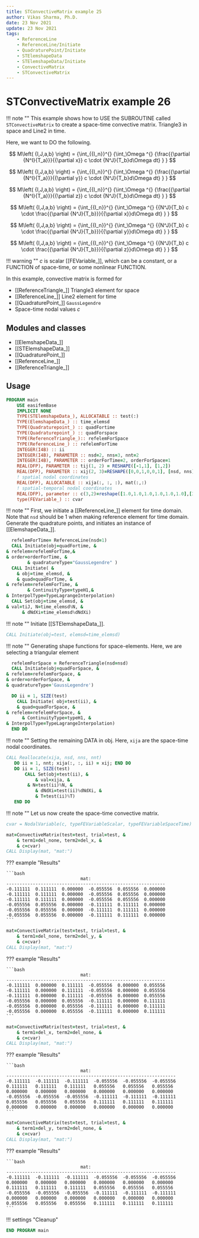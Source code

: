 ```yaml
---
title: STConvectiveMatrix example 25
author: Vikas Sharma, Ph.D.
date: 23 Nov 2021
update: 23 Nov 2021 
tags:
    - ReferenceLine
    - ReferenceLine/Initiate
    - QuadraturePoint/Initiate
    - STElemshapeData
    - STElemshapeData/Initiate
    - ConvectiveMatrix
    - STConvectiveMatrix
---
```


# STConvectiveMatrix example 26

!!! note ""
This example shows how to USE the SUBROUTINE called `STConvectiveMatrix` to create a space-time convective matrix. Triangle3 in space and Line2 in time.

Here, we want to DO the following.

$$
M\left( {I,J,a,b} \right) = {\int_{{I_n}}^{} {\int_\Omega ^{} {\frac{{\partial {N^I}{T_a}}}{{\partial x}} c \cdot {N^J}{T_b}d\Omega dt} } }
$$

$$
M\left( {I,J,a,b} \right) = {\int_{{I_n}}^{} {\int_\Omega ^{} {\frac{{\partial {N^I}{T_a}}}{{\partial y}} c \cdot {N^J}{T_b}d\Omega dt} } }
$$

$$
M\left( {I,J,a,b} \right) = {\int_{{I_n}}^{} {\int_\Omega ^{} {\frac{{\partial {N^I}{T_a}}}{{\partial z}} c \cdot {N^J}{T_b}d\Omega dt} } }
$$

$$
M\left( {I,J,a,b} \right) = {\int_{{I_n}}^{} {\int_\Omega ^{} {{N^J}{T_b} c \cdot \frac{{\partial {N^J}{T_b}}}{{\partial x}}d\Omega dt} } }
$$

$$
M\left( {I,J,a,b} \right) = {\int_{{I_n}}^{} {\int_\Omega ^{} {{N^J}{T_b} c \cdot \frac{{\partial {N^J}{T_b}}}{{\partial y}}d\Omega dt} } }
$$

$$
M\left( {I,J,a,b} \right) = {\int_{{I_n}}^{} {\int_\Omega ^{} {{N^J}{T_b} c \cdot \frac{{\partial {N^J}{T_b}}}{{\partial z}}d\Omega dt} } }
$$

!!! warning ""
$c$ is scalar [[FEVariable_]], which can be a constant, or a FUNCTION of space-time, or some nonlinear FUNCTION.

In this example, convective matrix is formed for

- [[ReferenceTriangle_]] Triangle3 element for space
- [[ReferenceLine_]] Line2 element for time
- [[QuadraturePoint_]] `GaussLegendre`
- Space-time nodal values $c$

## Modules and classes

- [[ElemshapeData_]]
- [[STElemshapeData_]]
- [[QuadraturePoint_]]
- [[ReferenceLine_]]
- [[ReferenceTriangle_]]

## Usage

```fortran
PROGRAM main
    USE easifemBase
    IMPLICIT NONE
    TYPE(STElemshapeData_), ALLOCATABLE :: test(:)
    TYPE(ElemshapeData_) :: time_elemsd
    TYPE(Quadraturepoint_) :: quadFortime
    TYPE(Quadraturepoint_) :: quadForspace
    TYPE(ReferenceTriangle_):: refelemForSpace
    TYPE(ReferenceLine_) :: refelemForTime
    INTEGER(I4B) :: ii
    INTEGER(I4B), PARAMETER :: nsd=2, nns=3, nnt=2
    INTEGER(I4B), PARAMETER :: orderForTime=2, orderForSpace=1
    REAL(DFP), PARAMETER :: tij(1, 2) = RESHAPE([-1,1], [1,2])
    REAL(DFP), PARAMETER :: xij(2, 3)=RESHAPE([0,0,1,0,0,1], [nsd, nns])
    ! spatial nodal coordinates
    REAL(DFP), ALLOCATABLE :: xija(:, :, :), mat(:,:)
    ! spatial-temporal nodal coordinates
    REAL(DFP), parameter :: c(3,2)=reshape([1.0,1.0,1.0,1.0,1.0,1.0],[3,2])
    type(FEVariable_) :: cvar
```

!!! note ""
First, we initiate a [[ReferenceLine_]] element for time domain. Note that `nsd` should be 1 when making reference element for time domain. Generate the quadrature points, and initiates an instance of [[ElemshapeData_]].

```fortran
  refelemForTime= ReferenceLine(nsd=1)
  CALL Initiate(obj=quadFortime, &
& refelem=refelemForTime,&
& order=orderForTime, &
    	& quadratureType="GaussLegendre" )
  CALL Initiate( &
  	& obj=time_elemsd, &
 	& quad=quadForTime, &
& refelem=refelemForTime, &
    	& ContinuityType=typeH1,&
& InterpolType=TypeLagrangeInterpolation)
  CALL Set(obj=time_elemsd, &
& val=tiJ, N=time_elemsd%N, &
      & dNdXi=time_elemsd%dNdXi)
```

!!! note ""
Initiate [[STElemshapeData_]].

```fortran
CALL Initiate(obj=test, elemsd=time_elemsd)
```

!!! note ""
Generating shape functions for space-elements. Here, we are selecting a triangular element

```fortran
  refelemForSpace = ReferenceTriangle(nsd=nsd)
  CALL Initiate(obj=quadForSpace, &
& refelem=refelemForSpace, &
& order=orderForSpace, &
& quadratureType='GaussLegendre')
```

```fortran
  DO ii = 1, SIZE(test)
    CALL Initiate( obj=test(ii), &
 	& quad=quadForSpace, &
& refelem=refelemForSpace, &
      & ContinuityType=typeH1, &
& InterpolType=TypeLagrangeInterpolation)
  END DO
```

!!! note ""
Setting the remaining DATA in obj. Here, `xija` are the space-time nodal coordinates.

```fortran
CALL Reallocate(xija, nsd, nns, nnt)
   DO ii = 1, nnt; xija(:, :, ii) = xij; END DO
   DO ii = 1, SIZE(test)
       CALL Set(obj=test(ii), &
           & val=xija, &
		& N=test(ii)%N, &
           & dNdXi=test(ii)%dNdXi, &
           & T=test(ii)%T)
   END DO
```

!!! note ""
Let us now create the space-time convective matrix.

```fortran
cvar = NodalVariable(c, typeFEVariableScalar, typeFEVariableSpaceTime)
```

```fortran
mat=ConvectiveMatrix(test=test, trial=test, &
    & term1=del_none, term2=del_x, &
    & c=cvar)
CALL Display(mat, "mat:")
```

??? example "Results"

    ```bash
                                mat:                            
    ------------------------------------------------------------
    -0.111111  0.111111  0.000000  -0.055556  0.055556  0.000000
    -0.111111  0.111111  0.000000  -0.055556  0.055556  0.000000
    -0.111111  0.111111  0.000000  -0.055556  0.055556  0.000000
    -0.055556  0.055556  0.000000  -0.111111  0.111111  0.000000
    -0.055556  0.055556  0.000000  -0.111111  0.111111  0.000000
    -0.055556  0.055556  0.000000  -0.111111  0.111111  0.000000
    ```

```fortran
mat=ConvectiveMatrix(test=test, trial=test, &
    & term1=del_none, term2=del_y, &
    & c=cvar)
CALL Display(mat, "mat:")
```

??? example "Results"

    ```bash
                                mat:                            
    ------------------------------------------------------------
    -0.111111  0.000000  0.111111  -0.055556  0.000000  0.055556
    -0.111111  0.000000  0.111111  -0.055556  0.000000  0.055556
    -0.111111  0.000000  0.111111  -0.055556  0.000000  0.055556
    -0.055556  0.000000  0.055556  -0.111111  0.000000  0.111111
    -0.055556  0.000000  0.055556  -0.111111  0.000000  0.111111
    -0.055556  0.000000  0.055556  -0.111111  0.000000  0.111111
    ```

```fortran
mat=ConvectiveMatrix(test=test, trial=test, &
    & term1=del_x, term2=del_none, &
    & c=cvar)
CALL Display(mat, "mat:")
```

??? example "Results"

    ```bash
                                mat:                              
    ----------------------------------------------------------------
    -0.111111  -0.111111  -0.111111  -0.055556  -0.055556  -0.055556
    0.111111   0.111111   0.111111   0.055556   0.055556   0.055556
    0.000000   0.000000   0.000000   0.000000   0.000000   0.000000
    -0.055556  -0.055556  -0.055556  -0.111111  -0.111111  -0.111111
    0.055556   0.055556   0.055556   0.111111   0.111111   0.111111
    0.000000   0.000000   0.000000   0.000000   0.000000   0.000000
    ```

```fortran
mat=ConvectiveMatrix(test=test, trial=test, &
    & term1=del_y, term2=del_none, &
    & c=cvar)
CALL Display(mat, "mat:")
```

??? example "Results"

    ```bash
                                mat:                              
    ----------------------------------------------------------------
    -0.111111  -0.111111  -0.111111  -0.055556  -0.055556  -0.055556
    0.000000   0.000000   0.000000   0.000000   0.000000   0.000000
    0.111111   0.111111   0.111111   0.055556   0.055556   0.055556
    -0.055556  -0.055556  -0.055556  -0.111111  -0.111111  -0.111111
    0.000000   0.000000   0.000000   0.000000   0.000000   0.000000
    0.055556   0.055556   0.055556   0.111111   0.111111   0.111111
    ```

!!! settings "Cleanup"

```fortran
END PROGRAM main
```
